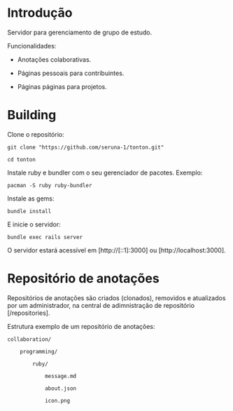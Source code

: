 # Introdução

Servidor para gerenciamento de grupo de estudo.

Funcionalidades:

 - Anotações colaborativas.

 - Páginas pessoais para contribuintes.

 - Páginas páginas para projetos.

# Building

Clone o repositório:

	git clone "https://github.com/seruna-1/tonton.git"

	cd tonton

Instale ruby e bundler com o seu gerenciador de pacotes. Exemplo:

	pacman -S ruby ruby-bundler

Instale as gems:

	bundle install

E inicie o servidor:

	bundle exec rails server

O servidor estará acessível em [http://[::1]:3000] ou [http://localhost:3000].

# Repositório de anotações

Repositórios de anotações são criados (clonados), removidos e atualizados por um administrador, na central de adimnistração de repositório [/repositories].

Estrutura exemplo de um repositório de anotações:

	collaboration/

		programming/

			ruby/

				message.md

				about.json

				icon.png
